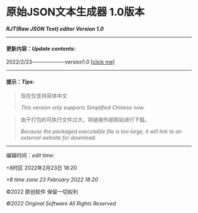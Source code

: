 # **原始JSON文本生成器 1.0版本** 
***RJT(Raw JSON Text) editor Version 1.0***

---
#### 更新内容：*Update contents:*

2022/2/23─────────version1.0 [\[click me\]](./version-1.0)

---
#### 提示：*Tips:*
>现在仅支持简体中文
>
>*This version only supports Simplified Chinese now.*

>由于打包的可执行文件过大，将链接外部网站进行下载。
>
>*Because the packaged executable file is too large, it will link to an external website for download.*
---
编辑时间：*edit time:*

+8时区 2022年2月23日 18:20

*+8 time zone 23 February 2022 18:20*

©2022 原创软件 保留一切权利

*©2022 Original Software All Rights Reserved*
